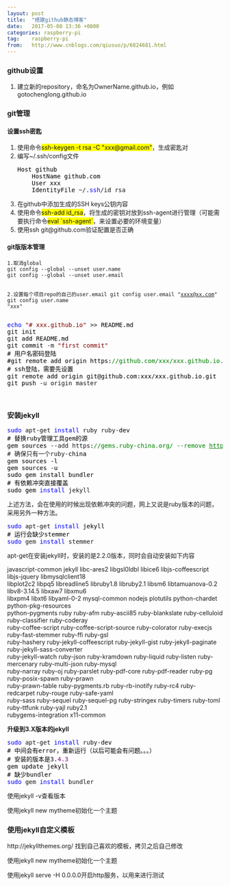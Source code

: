 ```yaml
---
layout: post
title:  "搭建github静态博客"
date:   2017-05-08 13:36 +0800
categories: raspberry-pi
tag:    raspberry-pi
from:   http://www.cnblogs.com/qiusuo/p/6824681.html
---
```

<h3>github设置</h3>
<ol>
<li>建立新的repository，命名为OwnerName.github.io，例如gotochenglong.github.io</li>
</ol>
<h3>git管理</h3>
<h4>设置ssh密匙</h4>
<ol>
<li>使用命令<span style="background-color: #ffff00;">ssh-keygen -t rsa -C "xxx@gmail.com"</span>，生成密匙对</li>
<li>编写~/.ssh/config文件
<div class="cnblogs_code">
<pre><span style="color: #000000;">Host github
    HostName github.com
    User xxx
    IdentityFile </span>~/.<span style="color: #0000ff;">ssh</span>/id_rsa</pre>
</div>
</li>
<li>在github中添加生成的SSH keys公钥内容</li>
<li>使用命令<span style="background-color: #ffff00;">ssh-add id_rsa</span>，将生成的密钥对放到ssh-agent进行管理（可能需要执行命令<span style="background-color: #ffff00;">eval `ssh-agent`</span>，来设置必要的环境变量）</li>
<li>使用ssh git@github.com验证配置是否正确</li>
</ol>
<h4>git版版本管理</h4>
<pre><code>1.取消global
git config --global --unset user.name
git config --global --unset user.email

2.设置每个项目repo的自己的user.email
git config  user.email "xxxx@xx.com"
git config  user.name "xxx"</code></pre>
<div class="cnblogs_code">
<pre><span style="color: #0000ff;">echo</span> <span style="color: #800000;">"</span><span style="color: #800000;"># xxx.github.io</span><span style="color: #800000;">"</span> &gt;&gt;<span style="color: #000000;"> README.md
git init
git add README.md
git commit </span>-m <span style="color: #800000;">"</span><span style="color: #800000;">first commit</span><span style="color: #800000;">"</span><span style="color: #000000;">
# 用户名密码登陆
#git remote add origin https:</span><span style="color: #008000;">//</span><span style="color: #008000;">github.com/xxx/xxx.github.io.git</span>
<span style="color: #000000;"># ssh登陆，需要先设置
git remote add origin git@github.com:xxx</span>/<span style="color: #000000;">xxx.github.io.git
git push </span>-u origin master</pre>
</div>
<p>&nbsp;</p>
<h3>安装jekyll</h3>
<div class="cnblogs_code">
<pre><span style="color: #0000ff;">sudo</span> apt-get <span style="color: #0000ff;">install</span> ruby ruby-<span style="color: #000000;">dev
# 替换ruby管理工具gem的源
gem sources </span>--add https:<span style="color: #008000;">//</span><span style="color: #008000;">gems.ruby-china.org/ --remove </span><span style="color: #008000; text-decoration: underline;">https://rubygems.org/</span>
# 确保只有一个ruby-<span style="color: #000000;">china
gem sources </span>-<span style="color: #000000;">l
gem sources </span>-<span style="color: #000000;">u<br />sudo gem install bundler
# 有依赖冲突直接覆盖
sudo gem </span><span style="color: #0000ff;">install</span> jekyll</pre>
</div>
<p>上述方法，会在使用的时候出现依赖冲突的问题，网上又说是ruby版本的问题，采用另外一种方法。</p>
<div class="cnblogs_code">
<pre><span style="color: #0000ff;">sudo</span> apt-get <span style="color: #0000ff;">install</span><span style="color: #000000;"> jekyll
# 运行会缺少stemmer
</span><span style="color: #0000ff;">sudo</span> gem <span style="color: #0000ff;">install</span> stemmer</pre>
</div>
<p>apt-get在安装jekyll时，安装的是2.2.0版本，同时会自动安装如下内容</p>
<p> javascript-common jekyll libc-ares2 libgsl0ldbl libice6 libjs-coffeescript libjs-jquery libmysqlclient18<br />  libplot2c2 libpq5 libreadline5 libruby1.8 libruby2.1 libsm6 libtamuanova-0.2 libv8-3.14.5 libxaw7 libxmu6<br />  libxpm4 libxt6 libyaml-0-2 mysql-common nodejs plotutils python-chardet python-pkg-resources<br />  python-pygments ruby ruby-afm ruby-ascii85 ruby-blankslate ruby-celluloid ruby-classifier ruby-coderay<br />  ruby-coffee-script ruby-coffee-script-source ruby-colorator ruby-execjs ruby-fast-stemmer ruby-ffi ruby-gsl<br />  ruby-hashery ruby-jekyll-coffeescript ruby-jekyll-gist ruby-jekyll-paginate ruby-jekyll-sass-converter<br />  ruby-jekyll-watch ruby-json ruby-kramdown ruby-liquid ruby-listen ruby-mercenary ruby-multi-json ruby-mysql<br />  ruby-narray ruby-oj ruby-parslet ruby-pdf-core ruby-pdf-reader ruby-pg ruby-posix-spawn ruby-prawn<br />  ruby-prawn-table ruby-pygments.rb ruby-rb-inotify ruby-rc4 ruby-redcarpet ruby-rouge ruby-safe-yaml<br />  ruby-sass ruby-sequel ruby-sequel-pg ruby-stringex ruby-timers ruby-toml ruby-ttfunk ruby-yajl ruby2.1<br />  rubygems-integration x11-common</p>
<p><strong>升级到3.X版本的jekyll</strong></p>
<div class="cnblogs_code">
<pre><span style="color: #0000ff;">sudo</span> apt-get <span style="color: #0000ff;">install</span> ruby-<span style="color: #000000;">dev
# 中间会有error，重新运行（以后可能会有问题。。。）
# 安装的版本是3.</span><span style="color: #800080;">4.3</span><span style="color: #000000;">
gem update jekyll
# 缺少bundler
</span><span style="color: #0000ff;">sudo</span> gem <span style="color: #0000ff;">install</span> bundler</pre>
</div>
<p>使用jekyll -v查看版本</p>
<p>使用jekyll new mytheme初始化一个主题</p>
<h3>使用jekyll自定义模板</h3>
<p>http://jekyllthemes.org/&nbsp;找到自己喜欢的模板，拷贝之后自己修改</p>
<p>使用jekyll new mytheme初始化一个主题</p>
<p>使用jekyll serve -H 0.0.0.0开启http服务，以用来进行测试</p>
